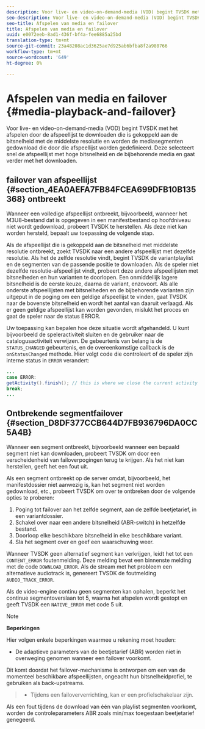 ```yaml
---
description: Voor live- en video-on-demand-media (VOD) begint TVSDK met het afspelen door de afspeellijst te downloaden die is gekoppeld aan de bitsnelheid met de middelste resolutie en worden de mediasegmenten gedownload die door die afspeellijst worden gedefinieerd. Deze selecteert snel de afspeellijst met hoge bitsnelheid en de bijbehorende media en gaat verder met het downloaden.
seo-description: Voor live- en video-on-demand-media (VOD) begint TVSDK met het afspelen door de afspeellijst te downloaden die is gekoppeld aan de bitsnelheid met de middelste resolutie en worden de mediasegmenten gedownload die door die afspeellijst worden gedefinieerd. Deze selecteert snel de afspeellijst met hoge bitsnelheid en de bijbehorende media en gaat verder met het downloaden.
seo-title: Afspelen van media en failover
title: Afspelen van media en failover
uuid: e0072eeb-8ad1-436f-bf4a-fee6885a25bd
translation-type: tm+mt
source-git-commit: 23a48208ac1d3625ae7d925ab6bfba8f2a980766
workflow-type: tm+mt
source-wordcount: '649'
ht-degree: 0%

---
```



# Afspelen van media en failover {#media-playback-and-failover}

Voor live- en video-on-demand-media (VOD) begint TVSDK met het afspelen door de afspeellijst te downloaden die is gekoppeld aan de bitsnelheid met de middelste resolutie en worden de mediasegmenten gedownload die door die afspeellijst worden gedefinieerd. Deze selecteert snel de afspeellijst met hoge bitsnelheid en de bijbehorende media en gaat verder met het downloaden.

## failover van afspeellijst {#section_4EA0AEFA7FB84FCEA699DFB10B135368} ontbreekt

Wanneer een volledige afspeellijst ontbreekt, bijvoorbeeld, wanneer het M3U8-bestand dat is opgegeven in een manifestbestand op hoofdniveau niet wordt gedownload, probeert TVSDK te herstellen. Als deze niet kan worden hersteld, bepaalt uw toepassing de volgende stap.

Als de afspeellijst die is gekoppeld aan de bitsnelheid met middelste resolutie ontbreekt, zoekt TVSDK naar een andere afspeellijst met dezelfde resolutie. Als het de zelfde resolutie vindt, begint TVSDK de variantplaylist en de segmenten van de passende positie te downloaden. Als de speler niet dezelfde resolutie-afspeellijst vindt, probeert deze andere afspeellijsten met bitsnelheden en hun varianten te doorlopen. Een onmiddellijk lagere bitsnelheid is de eerste keuze, daarna de variant, enzovoort. Als alle onderste afspeellijsten met bitsnelheden en de bijbehorende varianten zijn uitgeput in de poging om een geldige afspeellijst te vinden, gaat TVSDK naar de bovenste bitsnelheid en wordt het aantal van daaruit verlaagd. Als er geen geldige afspeellijst kan worden gevonden, mislukt het proces en gaat de speler naar de status ERROR.

Uw toepassing kan bepalen hoe deze situatie wordt afgehandeld. U kunt bijvoorbeeld de speleractiviteit sluiten en de gebruiker naar de catalogusactiviteit verwijzen. De gebeurtenis van belang is de `STATUS_CHANGED` gebeurtenis, en de overeenkomstige callback is de `onStatusChanged` methode. Hier volgt code die controleert of de speler zijn interne status in `ERROR` verandert:

```java
... 
case ERROR: 
getActivity().finish(); // this is where we close the current activity (the Player activity) 
break; 
...
```

## Ontbrekende segmentfailover {#section_D8DF377CCB644D7FB936796DA0CC5A4B}

Wanneer een segment ontbreekt, bijvoorbeeld wanneer een bepaald segment niet kan downloaden, probeert TVSDK om door een verscheidenheid van failoverpogingen terug te krijgen. Als het niet kan herstellen, geeft het een fout uit.

Als een segment ontbreekt op de server omdat, bijvoorbeeld, het manifestdossier niet aanwezig is, kan het segment niet worden gedownload, etc., probeert TVSDK om over te ontbreken door de volgende opties te proberen:

1. Poging tot failover aan het zelfde segment, aan de zelfde beetjetarief, in een variantdossier.
1. Schakel over naar een andere bitsnelheid (ABR-switch) in hetzelfde bestand.
1. Doorloop elke beschikbare bitsnelheid in elke beschikbare variant.
1. Sla het segment over en geef een waarschuwing weer.

Wanneer TVSDK geen alternatief segment kan verkrijgen, leidt het tot een `CONTENT_ERROR` foutenmelding. Deze melding bevat een binnenste melding met de code `DOWNLOAD_ERROR`. Als de stream met het probleem een alternatieve audiotrack is, genereert TVSDK de foutmelding `AUDIO_TRACK_ERROR`.

Als de video-engine continu geen segmenten kan ophalen, beperkt het continue segmentoverslaan tot 5, waarna het afspelen wordt gestopt en geeft TVSDK een `NATIVE_ERROR` met code 5 uit.

>[!NOTE]
>
>**Beperkingen**
>
>Hier volgen enkele beperkingen waarmee u rekening moet houden:
>
>* De adaptieve parameters van de beetjetarief (ABR) worden niet in overweging genomen wanneer een failover voorkomt.
>
>  
Dit komt doordat het failover-mechanisme is ontworpen om een van de momenteel beschikbare afspeellijsten, ongeacht hun bitsnelheidprofiel, te gebruiken als back-upstreams.
>* Tijdens een failoververrichting, kan er een profielschakelaar zijn.
>
>  
Als een fout tijdens de download van één van playlist segmenten voorkomt, worden de controleparameters ABR zoals min/max toegestaan beetjetarief genegeerd.
